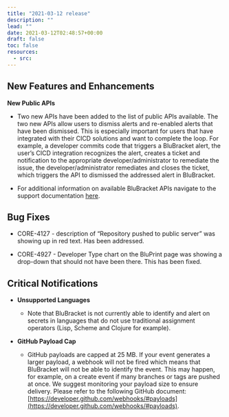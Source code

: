 ```yaml
---
title: "2021-03-12 release"
description: ""
lead: ""
date: 2021-03-12T02:48:57+00:00
draft: false
toc: false
resources:
  - src:
---
```


**New Features and Enhancements**
---------------------------------

**New Public APIs**

* Two new APIs have been added to the list of public APIs available. The two new APIs allow users to dismiss alerts and re-enabled alerts that have been dismissed. This is especially important for users that have integrated with their CICD solutions and want to complete the loop. For example, a developer commits code that triggers a BluBracket alert, the user’s CICD integration recognizes the alert, creates a ticket and notification to the appropriate developer/administrator to remediate the issue, the developer/administrator remediates and closes the ticket, which triggers the API to dismissed the addressed alert in BluBracket.

* For additional information on available BluBracket APIs navigate to the support documentation [here](https://support.blubracket.com/hc/en-us/articles/360055569611-Event-and-Alert-APIs).


**Bug Fixes**
-------------

* CORE-4127 - description of “Repository pushed to public server” was showing up in red text. Has been addressed.

* CORE-4927 - Developer Type chart on the BluPrint page was showing a drop-down that should not have been there. This has been fixed.


**Critical Notifications**
--------------------------

* **Unsupported Languages**

    * Note that BluBracket is not currently able to identify and alert on secrets in languages that do not use traditional assignment operators (Lisp, Scheme and Clojure for example).

* **GitHub Payload Cap**

    * GitHub payloads are capped at 25 MB. If your event generates a larger payload, a webhook will not be fired which means that BluBracket will not be able to identify the event. This may happen, for example, on a create event if many branches or tags are pushed at once. We suggest monitoring your payload size to ensure delivery. Please refer to the following GitHub document: [https://developer.github.com/webhooks/#payloads](https://developer.github.com/webhooks/#payloads).

